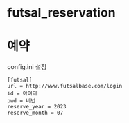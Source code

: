 # futsal_reservation
# 예약

config.ini 설정
```
[futsal]
url = http://www.futsalbase.com/login
id = 아이디
pwd = 비번
reserve_year = 2023
reserve_month = 07
```
